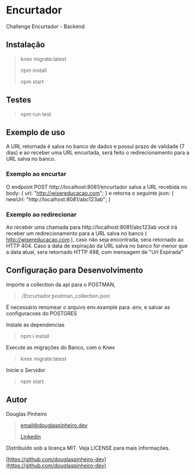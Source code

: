 # Encurtador
Challenge Encurtador - Backend

## Instalação

> knex migrate:latest
>
> npm install
>
> npm start

## Testes

> npm run test


## Exemplo de uso

A URL retornada é salva no banco de dados e possui prazo de validade (7 dias)
e ao receber uma URL encurtada, será feito o redirecionamento para a URL salva no banco.

### Exemplo ao encurtar


O endpoint POST http://localhost:8081/encurtador salva a URL recebida no body: { url: "http://wisereducacao.com"; }
 e retorna o seguinte json: { newUrl: "http://localhost:8081/abc123ab"; }

### Exemplo ao redirecionar

Ao receber uma chamada para http://localhost:8081/abc123ab você irá receber um
redirecionamento para a URL salva no banco ( http://wisereducacao.com ), caso não seja
encontrada, sera retornado ao HTTP 404. Caso a data de expiração da URL salva no banco for menor que a data atual, sera retornado HTTP 498, com mensagem de "Url Expirada"

## Configuração para Desenvolvimento
Importe a collection da api para o POSTMAN,
> ./Encurtador.postman_collection.json

É necessário renomear o arquivo env.example para .env, e salvar as configuracoes do POSTGRES

Instale as dependencias
> npm i install

Execute as migrações do Banco, com o Knex
> knex migrate:latest

Inicie o Servidor
> npm start

## Autor

Douglas Pinheiro
> [email@douglaspinheiro.dev](email@douglaspinheiro.dev)
>
> [Linkedin](https://www.linkedin.com/in/douglaspinheiro/)

Distribuído sob a licença MIT. Veja LICENSE para mais informações.

[https://github.com/douglaspinheiro-dev](https://github.com/douglaspinheiro-dev)